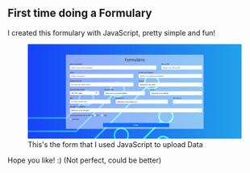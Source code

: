 <h2>First time doing a Formulary</h2>
<p>I created this formulary with JavaScript, pretty simple and fun!</p>

<figure>
  <img src="IMG/JSform.png">
  <figcaption>This's the form that I used JavaScript to upload Data</figcaption>
</figure>
<p>Hope you like! :) (Not perfect, could be better)</p>
